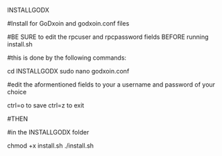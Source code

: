 INSTALLGODX

#Install for GoDxoin and godxoin.conf files

#BE SURE to edit the rpcuser and rpcpassword fields BEFORE running install.sh

#this is done by the following commands:

cd INSTALLGODX 
sudo nano godxoin.conf

#edit the aformentioned fields to your a username and password of your choice

ctrl=o to save ctrl=z to exit

#THEN

#in the INSTALLGODX folder

chmod +x install.sh ./install.sh
